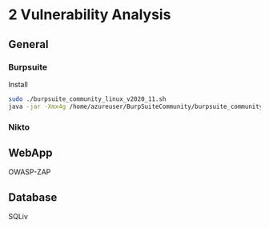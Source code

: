# 2 Vulnerability Analysis

## General

### Burpsuite

Install

``` sh
sudo ./burpsuite_community_linux_v2020_11.sh
java -jar -Xmx4g /home/azureuser/BurpSuiteCommunity/burpsuite_community.jar
```

### Nikto

## WebApp

OWASP-ZAP

## Database

SQLiv
